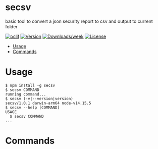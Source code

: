 secsv
=====

basic tool to convert a json security report to csv and output to current folder

[![oclif](https://img.shields.io/badge/cli-oclif-brightgreen.svg)](https://oclif.io)
[![Version](https://img.shields.io/npm/v/secsv.svg)](https://npmjs.org/package/secsv)
[![Downloads/week](https://img.shields.io/npm/dw/secsv.svg)](https://npmjs.org/package/secsv)
[![License](https://img.shields.io/npm/l/secsv.svg)](https://github.com/tools/secsv/blob/master/package.json)

<!-- toc -->
* [Usage](#usage)
* [Commands](#commands)
<!-- tocstop -->
# Usage
<!-- usage -->
```sh-session
$ npm install -g secsv
$ secsv COMMAND
running command...
$ secsv (-v|--version|version)
secsv/1.0.1 darwin-arm64 node-v14.15.5
$ secsv --help [COMMAND]
USAGE
  $ secsv COMMAND
...
```
<!-- usagestop -->
# Commands
<!-- commands -->

<!-- commandsstop -->
